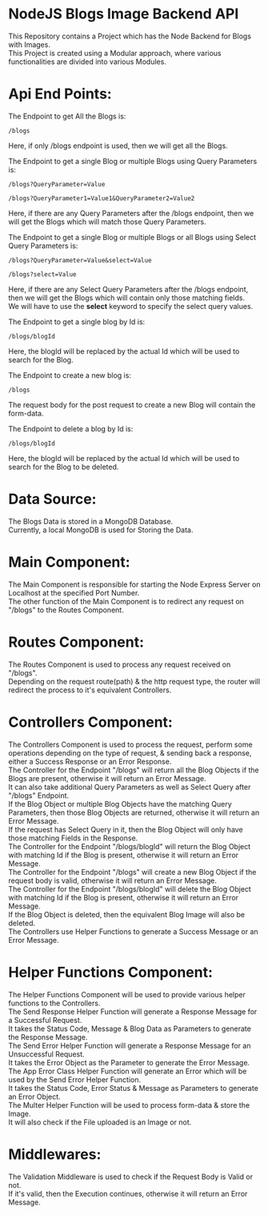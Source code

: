 # NodeJS Blogs Image Backend API

This Repository contains a Project which has the Node Backend for Blogs with Images.\
This Project is created using a Modular approach, where various functionalities are divided into various Modules.

# Api End Points:

The Endpoint to get All the Blogs is:

    /blogs

Here, if only /blogs endpoint is used, then we will get all the Blogs.

The Endpoint to get a single Blog or multiple Blogs using Query Parameters is:

    /blogs?QueryParameter=Value

    /blogs?QueryParameter1=Value1&QueryParameter2=Value2

Here, if there are any Query Parameters after the /blogs endpoint, then we will get the Blogs which will match those Query Parameters.

The Endpoint to get a single Blog or multiple Blogs or all Blogs using Select Query Parameters is:

    /blogs?QueryParameter=Value&select=Value

    /blogs?select=Value

Here, if there are any Select Query Parameters after the /blogs endpoint, then we will get the Blogs which will contain only those matching fields.\
We will have to use the **select** keyword to specify the select query values.

The Endpoint to get a single blog by Id is:

    /blogs/blogId

Here, the blogId will be replaced by the actual Id which will be used to search for the Blog.

The Endpoint to create a new blog is:

    /blogs

The request body for the post request to create a new Blog will contain the form-data.

The Endpoint to delete a blog by Id is:

    /blogs/blogId

Here, the blogId will be replaced by the actual Id which will be used to search for the Blog to be deleted.

# Data Source:

The Blogs Data is stored in a MongoDB Database.\
Currently, a local MongoDB is used for Storing the Data.

# Main Component:

The Main Component is responsible for starting the Node Express Server on Localhost at the specified Port Number.\
The other function of the Main Component is to redirect any request on "/blogs" to the Routes Component.

# Routes Component:

The Routes Component is used to process any request received on "/blogs".\
Depending on the request route(path) & the http request type, the router will redirect the process to it's equivalent Controllers.

# Controllers Component:

The Controllers Component is used to process the request, perform some operations depending on the type of request, & sending back a response, either a Success Response or an Error Response.\
The Controller for the Endpoint "/blogs" will return all the Blog Objects if the Blogs are present, otherwise it will return an Error Message.\
It can also take additional Query Parameters as well as Select Query after "/blogs" Endpoint.\
If the Blog Object or multiple Blog Objects have the matching Query Parameters, then those Blog Objects are returned, otherwise it will return an Error Message.\
If the request has Select Query in it, then the Blog Object will only have those matching Fields in the Response.\
The Controller for the Endpoint "/blogs/blogId" will return the Blog Object with matching Id if the Blog is present, otherwise it will return an Error Message.\
The Controller for the Endpoint "/blogs" will create a new Blog Object if the request body is valid, otherwise it will return an Error Message.\
The Controller for the Endpoint "/blogs/blogId" will delete the Blog Object with matching Id if the Blog is present, otherwise it will return an Error Message.\
If the Blog Object is deleted, then the equivalent Blog Image will also be deleted.\
The Controllers use Helper Functions to generate a Success Message or an Error Message.

# Helper Functions Component:

The Helper Functions Component will be used to provide various helper functions to the Controllers.\
The Send Response Helper Function will generate a Response Message for a Successful Request.\
It takes the Status Code, Message & Blog Data as Parameters to generate the Response Message.\
The Send Error Helper Function will generate a Response Message for an Unsuccessful Request.\
It takes the Error Object as the Parameter to generate the Error Message.\
The App Error Class Helper Function will generate an Error which will be used by the Send Error Helper Function.\
It takes the Status Code, Error Status & Message as Parameters to generate an Error Object.\
The Multer Helper Function will be used to process form-data & store the Image.\
It will also check if the File uploaded is an Image or not.

# Middlewares:

The Validation Middleware is used to check if the Request Body is Valid or not.\
If it's valid, then the Execution continues, otherwise it will return an Error Message.

<!-- # Demo: -->

<!-- Live Demo of the NodeJS Blogs Backend API can be found here:\
https://node-blogs-backend.herokuapp.com/blogs/ -->

